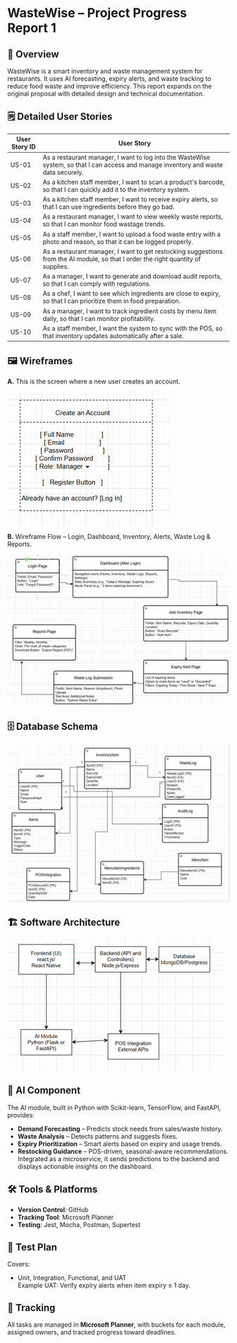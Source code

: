 # WasteWise – Project Progress Report 1

## 📌 Overview
WasteWise is a smart inventory and waste management system for restaurants. It uses AI forecasting, expiry alerts, and waste tracking to reduce food waste and improve efficiency. This report expands on the original proposal with detailed design and technical documentation.                           

## 🗒 Detailed User Stories 
 

| User Story ID | User Story |
|---------------|---------------|
| US-01 | As a restaurant manager, I want to log into the WasteWise system, so that I can access and manage inventory and waste data securely. |
| US-02 | As a kitchen staff member, I want to scan a product's barcode, so that I can quickly add it to the inventory system. |
| US-03 | As a kitchen staff member, I want to receive expiry alerts, so that I can use ingredients before they go bad. |
| US-04 | As a restaurant manager, I want to view weekly waste reports, so that I can monitor food wastage trends. |
| US-05 | As a staff member, I want to upload a food waste entry with a photo and reason, so that it can be logged properly. |
| US-06 | As a restaurant manager, I want to get restocking suggestions from the AI module, so that I order the right quantity of supplies. |
| US-07 | As a manager, I want to generate and download audit reports, so that I can comply with regulations. |
| US-08 | As a chef, I want to see which ingredients are close to expiry, so that I can prioritize them in food preparation. |
| US-09 | As a manager, I want to track ingredient costs by menu item daily, so that I can monitor profitability. |
| US-10 | As a staff member, I want the system to sync with the POS, so that inventory updates automatically after a sale. |



## 🖼 Wireframes

**A.** This is the screen where a new user creates an account.

![Registration Wireframe](assets/RegistrationWireframe.png)

**B.** Wireframe Flow – Login, Dashboard, Inventory, Alerts, Waste Log & Reports.

![Wireframe](assets/Wireframe.png)

## 🗄 Database Schema
![Database Schema](assets/DatabaseSchema.png)


## 🏗 Software Architecture
![Software Architecture](assets/SoftwareArchitecture.png)


## 🤖 AI Component
The AI module, built in Python with Scikit-learn, TensorFlow, and FastAPI, provides:
- **Demand Forecasting** – Predicts stock needs from sales/waste history.
- **Waste Analysis** – Detects patterns and suggests fixes.
- **Expiry Prioritization** – Smart alerts based on expiry and usage trends.
- **Restocking Guidance** – POS-driven, seasonal-aware recommendations.  
Integrated as a microservice, it sends predictions to the backend and displays actionable insights on the dashboard.

## 🛠 Tools & Platforms
- **Version Control**: GitHub  
- **Tracking Tool**: Microsoft Planner  
- **Testing**: Jest, Mocha, Postman, Supertest  

## 🧪 Test Plan
Covers:
- Unit, Integration, Functional, and UAT  
Example UAT: Verify expiry alerts when item expiry ≤ 1 day.

## 📂 Tracking
All tasks are managed in **Microsoft Planner**, with buckets for each module, assigned owners, and tracked progress toward deadlines.
